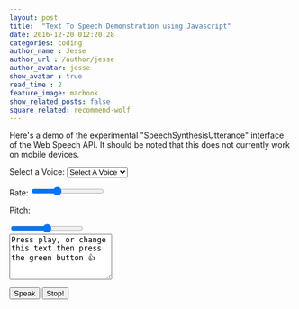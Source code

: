 ```yaml
---
layout: post
title:  "Text To Speech Demonstration using Javascript"
date: 2016-12-20 012:20:28
categories: coding
author_name : Jesse
author_url : /author/jesse
author_avatar: jesse
show_avatar : true
read_time : 2
feature_image: macbook
show_related_posts: false
square_related: recommend-wolf
---
```

<p>Here's a demo of the experimental "SpeechSynthesisUtterance" interface of the Web Speech API.
It should be noted that this does not currently work on mobile devices.</p>

  <label for="rate">Select a Voice:</label>
  <select name="voice" id="voices" class="form-control">
    <option value="">Select A Voice</option>
  </select>


  <label for="rate">Rate:</label>
  <input name="rate" type="range" min="0" max="3" value="1" step="0.1">

  <label for="pitch">Pitch:</label>

  <input name="pitch" type="range" min="0" max="2" step="0.1">
  <br>
  <textarea class="form-control" rows="5" name="text">Press play, or change this text then press the green button 👍</textarea>
  <br>

  <button id="speak" class="btn btn-success">Speak</button>
  <button id="stop" class="btn btn-danger">Stop!</button>


<script>
const msg = new SpeechSynthesisUtterance();
let voices = [];
const voicesDropdown = document.querySelector('[name="voice"]');
const options = document.querySelectorAll('[type="range"], [name="text"]');
const speakButton = document.querySelector('#speak');
const stopButton = document.querySelector('#stop');
msg.text = document.querySelector('[name="text"]').value;

function populateVoices() {
voices = this.getVoices();
voicesDropdown.innerHTML = voices
  .filter(voice => voice.lang.includes('en'))
  .map(voice => `<option value="${voice.name}">${voice.name} (${voice.lang})</option>`)
  .join('');
}

function setVoice() {
msg.voice = voices.find(voice => voice.name === this.value);
toggle();
}

function toggle(startOver = true) {
speechSynthesis.cancel();
if (startOver) {
  speechSynthesis.speak(msg);
}
}

function setOption() {
console.log(this.name, this.value);
msg[this.name] = this.value;
toggle();
}

speechSynthesis.addEventListener('voiceschanged', populateVoices);
voicesDropdown.addEventListener('change', setVoice);
options.forEach(option => option.addEventListener('change', setOption));
speakButton.addEventListener('click', toggle);
stopButton.addEventListener('click', () => toggle(false));

</script>
